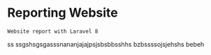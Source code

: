 # Reporting Website
```
Website report with Laravel 8
```
ss
ssgshsgsgasssnananjajajpsjsbsbbsshhs
bzbssssojsjehshs
bebeh
